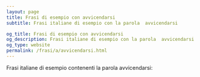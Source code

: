```yaml
---
layout: page
title: Frasi di esempio con avvicendarsi 
subtitle: Frasi italiane di esempio con la parola  avvicendarsi

og_title: Frasi di esempio con avvicendarsi 
og_description: Frasi italiane di esempio con la parola  avvicendarsi
og_type: website
permalink: /frasi/a/avvicendarsi.html
---
```


Frasi italiane di esempio contenenti la parola avvicendarsi:


